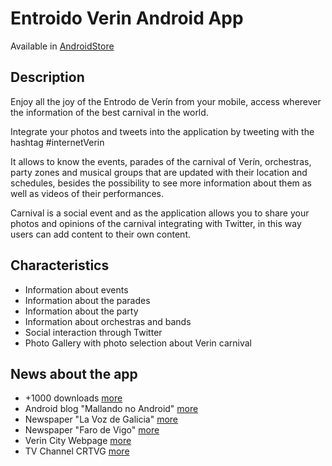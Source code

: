 # Entroido Verin Android App

Available in [AndroidStore](goo.gl/F4y122content_copyCopy)

## Description
Enjoy all the joy of the Entrodo de Verín from your mobile, access wherever the information of the best carnival in the world.

Integrate your photos and tweets into the application by tweeting with the hashtag #internetVerin

It allows to know the events, parades of the carnival of Verín, orchestras, party zones and musical groups that are updated with their location and schedules, besides the possibility to see more information about them as well as videos of their performances.

Carnival is a social event and as the application allows you to share your photos and opinions of the carnival integrating with Twitter, in this way users can add content to their own content.

## Characteristics 
- Information about events
- Information about the parades
- Information about the party
- Information about orchestras and bands
- Social interaction through Twitter
- Photo Gallery with photo selection about Verin carnival

## News about the app

- +1000 downloads  [more](http://www.lavozdegalicia.es/noticia/ourense/verin/2017/01/26/verin-app-entroido-mil-descargas-primer-ano/0003_201701O26C6992.htm)
- Android blog "Mallando no Android" [more](http://mallandonoandroid.gal/blog/2016/02/01/entroido-verin-a-app-para-seguir-as-festas-desta-vila-ourensa/)
- Newspaper "La Voz de Galicia" [more](http://www.lavozdegalicia.es/noticia/ourense/verin/2016/02/02/don-carnal-vuelve-virtual-verin/0003_201602O2C7991.htm)
- Newspaper "Faro de Vigo" [more](http://www.farodevigo.es/portada-ourense/2016/02/03/entroido-verin-estrena-aplicacion-dispositivos/1397083.html)
- Verin City Webpage [more](http://www.verin.es/index.php?option=com_content&view=article&id=3595:2016-02-02-11-15-26&catid=1:latest-news&Itemid=61)
- TV Channel CRTVG [more](https://www.youtube.com/watch?v=Sna13ntcLjc)

